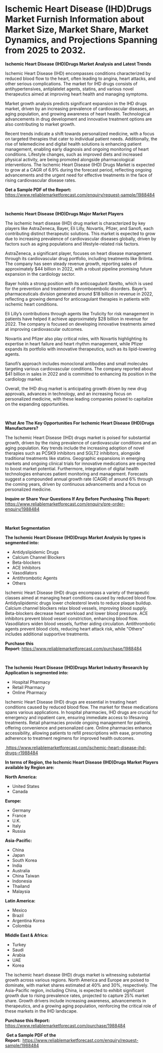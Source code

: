 <p><h1>Ischemic Heart Disease (IHD)Drugs Market Furnish Information about Market Size, Market Share, Market Dynamics, and Projections Spanning from 2025 to 2032.</h1></p><p><strong>Ischemic Heart Disease (IHD)Drugs Market Analysis and Latest Trends</strong></p>
<p><p>Ischemic Heart Disease (IHD) encompasses conditions characterized by reduced blood flow to the heart, often leading to angina, heart attacks, and other serious complications. The market for IHD drugs consists of antihypertensives, antiplatelet agents, statins, and various novel therapeutics aimed at improving heart health and managing symptoms. </p><p>Market growth analysis predicts significant expansion in the IHD drugs market, driven by an increasing prevalence of cardiovascular diseases, an aging population, and growing awareness of heart health. Technological advancements in drug development and innovative treatment options are also contributing to market growth. </p><p>Recent trends indicate a shift towards personalized medicine, with a focus on targeted therapies that cater to individual patient needs. Additionally, the rise of telemedicine and digital health solutions is enhancing patient management, enabling early diagnosis and ongoing monitoring of heart conditions. Lifestyle changes, such as improved diets and increased physical activity, are being promoted alongside pharmacological interventions. The Ischemic Heart Disease (IHD) Drugs Market is expected to grow at a CAGR of 6.9% during the forecast period, reflecting ongoing advancements and the urgent need for effective treatments in the face of rising cardiovascular disease rates.</p></p>
<p><strong>Get a Sample PDF of the Report:&nbsp;</strong> <a href="https://www.reliablemarketforecast.com/enquiry/request-sample/1988484?utm_campaign=2478&utm_medium=2&utm_source=Github&utm_content=ia&utm_term=19042025&utm_id=ischemic-heart-disease-ihddrugs">https://www.reliablemarketforecast.com/enquiry/request-sample/1988484</a></p>
<p>&nbsp;</p>
<p><strong>Ischemic Heart Disease (IHD)Drugs Major Market Players</strong></p>
<p><p>The ischemic heart disease (IHD) drug market is characterized by key players like AstraZeneca, Bayer, Eli Lilly, Novartis, Pfizer, and Sanofi, each contributing distinct therapeutic solutions. This market is expected to grow due to increasing prevalence of cardiovascular diseases globally, driven by factors such as aging populations and lifestyle-related risk factors.</p><p>AstraZeneca, a significant player, focuses on heart disease management through its cardiovascular drug portfolio, including treatments like Brilinta. The company has seen steady revenue growth, reporting sales of approximately $44 billion in 2022, with a robust pipeline promising future expansion in the cardiology sector.</p><p>Bayer holds a strong position with its anticoagulant Xarelto, which is used for the prevention and treatment of thromboembolic disorders. Bayer’s pharmaceuticals division generated around $18 billion in revenue in 2022, reflecting a growing demand for anticoagulant therapies in patients with ischemic heart conditions.</p><p>Eli Lilly’s contributions through agents like Trulicity for risk management in patients have helped it achieve approximately $28 billion in revenue for 2022. The company is focused on developing innovative treatments aimed at improving cardiovascular outcomes.</p><p>Novartis and Pfizer also play critical roles, with Novartis highlighting its expertise in heart failure and heart rhythm management, while Pfizer expands its portfolio with innovative therapeutics, such as its lipid-lowering agents.</p><p>Sanofi’s approach includes monoclonal antibodies and small molecules targeting various cardiovascular conditions. The company reported about $41 billion in sales in 2022 and is committed to enhancing its position in the cardiology market.</p><p>Overall, the IHD drug market is anticipating growth driven by new drug approvals, advances in technology, and an increasing focus on personalized medicine, with these leading companies poised to capitalize on the expanding opportunities.</p></p>
<p>&nbsp;</p>
<p><strong>What Are The Key Opportunities For Ischemic Heart Disease (IHD)Drugs Manufacturers?</strong></p>
<p><p>The Ischemic Heart Disease (IHD) drugs market is poised for substantial growth, driven by the rising prevalence of cardiovascular conditions and an aging population. Key trends include the increasing adoption of novel therapies such as PCSK9 inhibitors and SGLT2 inhibitors, alongside traditional treatments like statins. Geographic expansions in emerging markets and ongoing clinical trials for innovative medications are expected to boost market potential. Furthermore, integration of digital health technologies enhances patient monitoring and management. Forecasts suggest a compounded annual growth rate (CAGR) of around 6% through the coming years, driven by continuous advancements and a focus on personalized medicine.</p></p>
<p><strong>Inquire or Share Your Questions If Any Before Purchasing This Report:</strong> <a href="https://www.reliablemarketforecast.com/enquiry/pre-order-enquiry/1988484?utm_campaign=2478&utm_medium=2&utm_source=Github&utm_content=ia&utm_term=19042025&utm_id=ischemic-heart-disease-ihddrugs">https://www.reliablemarketforecast.com/enquiry/pre-order-enquiry/1988484</a></p>
<p>&nbsp;</p>
<p><strong>Market Segmentation</strong></p>
<p><strong>The Ischemic Heart Disease (IHD)Drugs Market Analysis by types is segmented into:</strong></p>
<p><ul><li>Antidyslipidemic Drugs</li><li>Calcium Channel Blockers</li><li>Beta-blockers</li><li>ACE Inhibitors</li><li>Vasodilators</li><li>Antithrombotic Agents</li><li>Others</li></ul></p>
<p><p>Ischemic Heart Disease (IHD) drugs encompass a variety of therapeutic classes aimed at managing heart conditions caused by reduced blood flow. Antidyslipidemic drugs lower cholesterol levels to reduce plaque buildup. Calcium channel blockers relax blood vessels, improving blood supply. Beta-blockers decrease heart workload and lower blood pressure. ACE inhibitors prevent blood vessel constriction, enhancing blood flow. Vasodilators widen blood vessels, further aiding circulation. Antithrombotic agents prevent blood clots, reducing heart attack risk, while "Others" includes additional supportive treatments.</p></p>
<p><strong>Purchase this Report:&nbsp;</strong><a href="https://www.reliablemarketforecast.com/purchase/1988484?utm_campaign=2478&utm_medium=2&utm_source=Github&utm_content=ia&utm_term=19042025&utm_id=ischemic-heart-disease-ihddrugs">https://www.reliablemarketforecast.com/purchase/1988484</a></p>
<p>&nbsp;</p>
<p><strong>The Ischemic Heart Disease (IHD)Drugs Market Industry Research by Application is segmented into:</strong></p>
<p><ul><li>Hospital Pharmacy</li><li>Retail Pharmacy</li><li>Online Pharmacy</li></ul></p>
<p><p>Ischemic Heart Disease (IHD) drugs are essential in treating heart conditions caused by reduced blood flow. The market for these medications spans various applications. In hospital pharmacies, IHD drugs are crucial for emergency and inpatient care, ensuring immediate access to lifesaving treatments. Retail pharmacies provide ongoing management for patients, offering convenience and personalized care. Online pharmacies enhance accessibility, allowing patients to refill prescriptions with ease, promoting adherence to treatment regimens for improved health outcomes.</p></p>
<p><a href="https://www.reliablemarketforecast.com/ischemic-heart-disease-ihd-drugs-r1988484?utm_campaign=2478&utm_medium=2&utm_source=Github&utm_content=ia&utm_term=19042025&utm_id=ischemic-heart-disease-ihddrugs">&nbsp;https://www.reliablemarketforecast.com/ischemic-heart-disease-ihd-drugs-r1988484</a></p>
<p><strong>In terms of Region, the Ischemic Heart Disease (IHD)Drugs Market Players available by Region are:</strong></p>
<p>
    <p> <strong> North America: </strong>
        <ul>
            <li>United States</li>
            <li>Canada</li>
        </ul>
        </p> 
    <p> <strong> Europe: </strong>
        <ul>
            <li>Germany</li>
            <li>France</li>
            <li>U.K.</li>
            <li>Italy</li>
            <li>Russia</li>
        </ul>
        </p> 
    <p> <strong> Asia-Pacific: </strong>
        <ul>
            <li>China</li>
            <li>Japan</li>
            <li>South Korea</li>
            <li>India</li>
            <li>Australia</li>
            <li>China Taiwan</li>
            <li>Indonesia</li>
            <li>Thailand</li>
            <li>Malaysia</li>
        </ul>
        </p> 
    <p> <strong> Latin America: </strong>
        <ul>
            <li>Mexico</li>
            <li>Brazil</li>
            <li>Argentina Korea</li>
            <li>Colombia</li>
        </ul>
        </p> 
    <p> <strong> Middle East & Africa: </strong>
        <ul>
            <li>Turkey</li>
            <li>Saudi</li>
            <li>Arabia</li>
            <li>UAE</li>
            <li>Korea</li>
        </ul>
    </p>
    </p>
<p><p>The ischemic heart disease (IHD) drugs market is witnessing substantial growth across various regions. North America and Europe are poised to dominate, with market shares estimated at 40% and 30%, respectively. The Asia-Pacific region, including China, is expected to exhibit significant growth due to rising prevalence rates, projected to capture 25% market share. Growth drivers include increasing awareness, advancements in therapeutics, and a growing aging population, reinforcing the critical role of these markets in the IHD landscape.</p></p>
<p><strong>Purchase this Report: </strong><a href="https://www.reliablemarketforecast.com/purchase/1988484?utm_campaign=2478&utm_medium=2&utm_source=Github&utm_content=ia&utm_term=19042025&utm_id=ischemic-heart-disease-ihddrugs">https://www.reliablemarketforecast.com/purchase/1988484</a></p>
<p>&nbsp;<strong>Get a Sample PDF of the Report:&nbsp;&nbsp;</strong><a href="https://www.reliablemarketforecast.com/enquiry/request-sample/1988484?utm_campaign=2478&utm_medium=2&utm_source=Github&utm_content=ia&utm_term=19042025&utm_id=ischemic-heart-disease-ihddrugs">https://www.reliablemarketforecast.com/enquiry/request-sample/1988484</a></p>
<p><strong></strong></p>
<p><p></p><p></p><p></p></p>